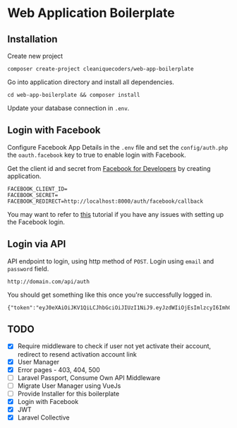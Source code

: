 # Web Application Boilerplate

## Installation

Create new project

```
composer create-project cleaniquecoders/web-app-boilerplate
```

Go into application directory and install all dependencies.

```
cd web-app-boilerplate && composer install
```

Update your database connection in `.env`.

## Login with Facebook

Configure Facebook App Details in the `.env` file and set the `config/auth.php` the `oauth.facebook` key to true to enable login with Facebook.

Get the client id and secret from [Facebook for Developers](https://developers.facebook.com) by creating application.

```
FACEBOOK_CLIENT_ID=
FACEBOOK_SECRET=
FACEBOOK_REDIRECT=http://localhost:8000/auth/facebook/callback
```

You may want to refer to [this](https://www.youtube.com/watch?v=jBTEcvriY0U) tutorial if you have any issues with setting up the Facebook login.

## Login via API

API endpoint to login, using http method of `POST`. Login using `email` and `password` field.

```
http://domain.com/api/auth
```

You should get something like this once you're successfully logged in.

```
{"token":"eyJ0eXAiOiJKV1QiLCJhbGciOiJIUzI1NiJ9.eyJzdWIiOjEsImlzcyI6Imh0dHA6XC9cL2xvY2FsaG9zdDo4MDAwXC9hcGlcL2F1dGgiLCJpYXQiOjE0NzY5NzMyOTAsImV4cCI6MTQ3Njk3Njg5MCwibmJmIjoxNDc2OTczMjkwLCJqdGkiOiJkYzY3NjMxOTQ3MzYzMmFjMjQ4ZDg0ODgzZTI1N2M3ZiJ9.k5b8ubtSTRi6T8_kqLbxzmN4atC2v4XKAvmyn4a2YEI"}
```

## TODO

- [x] Require middleware to check if user not yet activate their account, redirect to resend activation account link
- [x] User Manager
- [x] Error pages - 403, 404, 500
- [ ] Laravel Passport, Consume Own API Middleware
- [ ] Migrate User Manager using VueJs
- [ ] Provide Installer for this boilerplate
- [x] Login with Facebook
- [x] JWT
- [x] Laravel Collective
